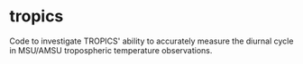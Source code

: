 # tropics
Code to investigate TROPICS' ability to accurately measure the diurnal cycle in MSU/AMSU tropospheric temperature observations.
